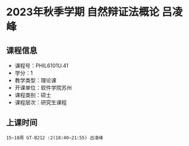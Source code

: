 # 2023年秋季学期 自然辩证法概论 吕凌峰






## 课程信息

- 课程号：PHIL6101U.41
- 学分：1
- 教学类型：理论课
- 开课单位：软件学院苏州
- 课程类别：硕士
- 课程层次：研究生课程

## 上课时间

```
15~18周 GT-B212 :2(18:40~21:55) 吕凌峰
```

